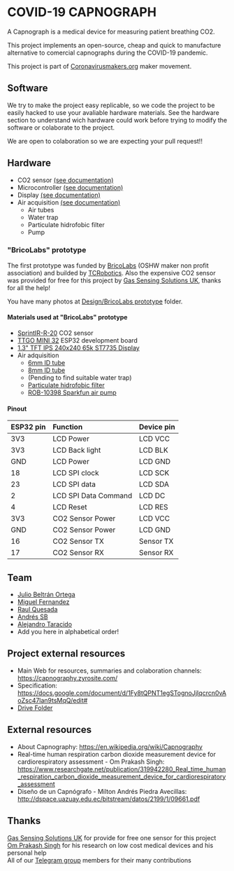 # COVID-19 CAPNOGRAPH

A Capnograph is a medical device for measuring patient breathing CO2.

This project implements an open-source, cheap and quick to manufacture alternative to comercial capnographs during the COVID-19 pandemic.

This project is part of [Coronavirusmakers.org](https://www.coronavirusmakers.org/) maker movement.

## Software
We try to make the project easy replicable, so we code the project to be easily hacked to use your avaliable hardware materials. See the hardware section to understand wich hardware could work before trying to modify the software or colaborate to the project.

We are open to colaboration so we are expecting your pull request!! 

## Hardware
* CO2 sensor [(see documentation)](HW_co2sensors.md)
* Microcontroller [(see documentation)](HW_microcontrollers.md)
* Display [(see documentation)](HW_displays.md)
* Air acquisition [(see documentation)](HW_air_acquisition.md)
  * Air tubes
  * Water trap
  * Particulate hidrofobic filter
  * Pump

### "BricoLabs" prototype
The first prototype was funded by [BricoLabs](https://bricolabs.cc/) (OSHW maker non profit association) and builded by [TCRobotics](https://github.com/TCRobotics). Also the expensive CO2 sensor was provided for free for this project by [Gas Sensing Solutions UK](https://www.gassensing.co.uk/), thanks for all the help!

You have many photos at [Design/BricoLabs prototype](Design/BricoLabs%20prototype) folder.  
#### Materials used at "BricoLabs" prototype  
* [SprintIR-R-20](https://www.gassensing.co.uk/product/sprintir-r/) CO2 sensor
* [TTGO MINI 32](https://es.aliexpress.com/item/32846710180.html) ESP32 development board
* [1.3" TFT IPS 240x240 65k ST7735 Display](https://www.aliexpress.com/item/32947890530.html?spm=a2g0s.9042311.0.0.274263c0QKCxM4)
* Air adquisition
  * [6mm ID tube](https://www.amazon.es/gp/product/B00MDICUYG/)
  * [8mm ID tube](https://www.amazon.es/gp/product/B00MDICUHI/)
  * (Pending to find suitable water trap)
  * [Particulate hidrofobic filter](https://tienda.fisaude.com/filtro-antibacteriano-hidrofobico-para-aspiradores-secreciones-conector-8mm-p-37398.html)
  * [ROB-10398 Sparkfun air pump](https://www.tme.eu/es/details/sf-rob-10398/motores-de-cc/sparkfun-electronics-inc/rob-10398/)

#### Pinout
| ESP32 pin | Function             | Device pin |
|:----------|:---------------------|:-----------|
| 3V3       | LCD Power            | LCD VCC    |
| 3V3       | LCD Back light       | LCD BLK    |
| GND       | LCD Power            | LCD GND    |
| 18        | LCD SPI clock        | LCD SCK    |
| 23        | LCD SPI data         | LCD SDA    |
| 2         | LCD SPI Data Command | LCD DC     |
| 4         | LCD Reset            | LCD RES    |
| 3V3       | CO2 Sensor Power     | LCD VCC    |
| GND       | CO2 Sensor Power     | LCD GND    |
| 16        | CO2 Sensor TX        | Sensor TX  |
| 17        | CO2 Sensor RX        | Sensor RX  |

## Team
* [Julio Beltrán Ortega](https://github.com/jubeormk1)
* [Miguel Fernandez](https://github.com/muit)  
* [Raul Quesada](https://github.com/raquenaengineering)  
* [Andrés SB](https://github.com/andrwssb)  
* [Alejandro Taracido](https://github.com/tcrobotics)
* Add you here in alphabetical order!

## Project external resources
- Main Web for resources, summaries and colaboration channels: https://capnography.zyrosite.com/
- Specification: https://docs.google.com/document/d/1Fy8tQPNT1egSTognoJjIqcrcn0vAoZsc47lan9tsMqQ/edit#
- [Drive Folder](https://drive.google.com/drive/folders/1-fBFVFW2NwqgQL-am8wTxIKTYgCndMPH?usp=sharing)

## External resources
* About Capnography: https://en.wikipedia.org/wiki/Capnography
* Real-time human respiration carbon dioxide measurement device
for cardiorespiratory assessment - Om Prakash Singh: https://www.researchgate.net/publication/319942280_Real_time_human_respiration_carbon_dioxide_measurement_device_for_cardiorespiratory_assessment
* Diseño de un Capnógrafo - Milton Andrés Piedra Avecillas: http://dspace.uazuay.edu.ec/bitstream/datos/2199/1/09661.pdf

## Thanks
[Gas Sensing Solutions UK](https://www.gassensing.co.uk/) for provide for free one sensor for this project  
[Om Prakash Singh](https://www.researchgate.net/profile/Om_Prakash_Singh10) for his research on low cost medical devices and his personal help  
All of our [Telegram group](https://t.me/joinchat/AHkqjBnI4c5RSNvks5OjxA) members for their many contributions
